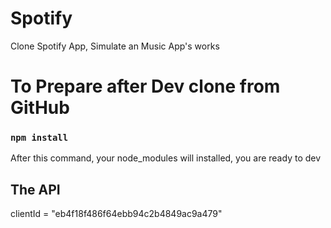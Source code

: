 # Spotify

Clone Spotify App, Simulate an Music App's works

# To Prepare after Dev clone from GitHub

### `npm install`

After this command, your node_modules will installed, you are ready to dev

## The API

clientId = "eb4f18f486f64ebb94c2b4849ac9a479"
